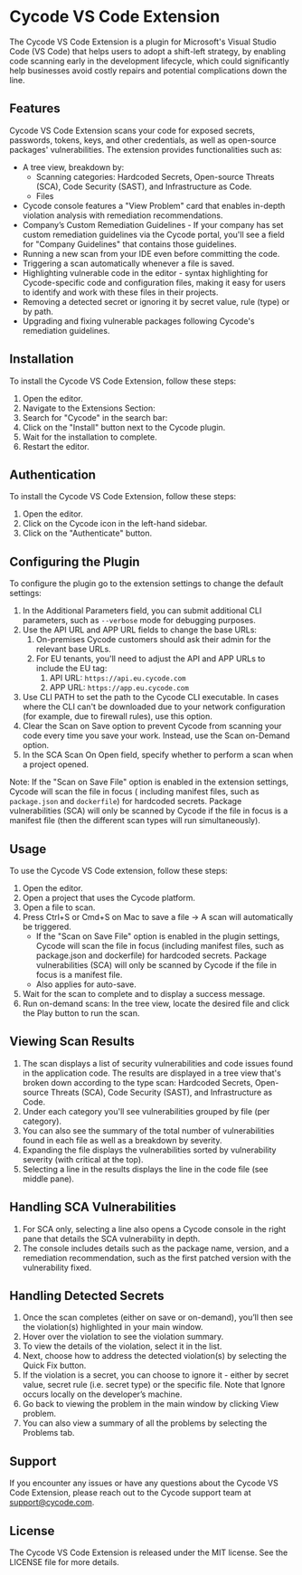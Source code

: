 # Cycode VS Code Extension

The Cycode VS Code Extension is a plugin for Microsoft's Visual Studio Code (VS Code) that helps users to adopt a
shift-left strategy, by enabling code scanning early in the development lifecycle, which could significantly help
businesses avoid costly repairs and potential complications down the line.

## Features

Cycode VS Code Extension scans your code for exposed secrets, passwords, tokens, keys, and other credentials, as well as
open-source packages' vulnerabilities. The extension provides functionalities such as:

- A tree view, breakdown by:
    - Scanning categories: Hardcoded Secrets, Open-source Threats (SCA), Code Security (SAST), and Infrastructure as
      Code.
    - Files
- Cycode console features a "View Problem" card that enables in-depth violation analysis with remediation
  recommendations.
- Company’s Custom Remediation Guidelines - If your company has set custom remediation guidelines via the Cycode portal, you'll see a field for "Company Guidelines" that contains those guidelines.
- Running a new scan from your IDE even before committing the code.
- Triggering a scan automatically whenever a file is saved.
- Highlighting vulnerable code in the editor - syntax highlighting for Cycode-specific code and configuration files,
  making it easy for users to identify and work with these files in their projects.
- Removing a detected secret or ignoring it by secret value, rule (type) or by path.
- Upgrading and fixing vulnerable packages following Cycode's remediation guidelines.

## Installation

To install the Cycode VS Code Extension, follow these steps:

1. Open the editor.
2. Navigate to the Extensions Section:
3. Search for "Cycode" in the search bar:
4. Click on the "Install" button next to the Cycode plugin.
5. Wait for the installation to complete.
6. Restart the editor.

## Authentication

To install the Cycode VS Code Extension, follow these steps:

1. Open the editor.
2. Click on the Cycode icon in the left-hand sidebar.
3. Click on the "Authenticate" button.

## Configuring the Plugin

To configure the plugin go to the extension settings to change the default settings:

1. In the Additional Parameters field, you can submit additional CLI parameters, such as `--verbose` mode for debugging
   purposes.
2. Use the API URL and APP URL fields to change the base URLs:
    1. On-premises Cycode customers should ask their admin for the relevant base URLs.
    2. For EU tenants, you'll need to adjust the API and APP URLs to include the EU tag:
        1. API URL: `https://api.eu.cycode.com`
        2. APP URL: `https://app.eu.cycode.com`
3. Use CLI PATH to set the path to the Cycode CLI executable. In cases where the CLI can't be downloaded due to your
   network configuration (for example, due to firewall rules), use this option.
4. Clear the Scan on Save option to prevent Cycode from scanning your code every time you save your work. Instead, use
   the Scan on-Demand option.
5. In the SCA Scan On Open field, specify whether to perform a scan when a project opened.

Note: If the "Scan on Save File" option is enabled in the extension settings, Cycode will scan the file in focus (
including manifest files, such as `package.json` and `dockerfile`) for hardcoded secrets. Package vulnerabilities (SCA)
will only be scanned by Cycode if the file in focus is a manifest file (then the different scan types will run
simultaneously).

## Usage

To use the Cycode VS Code extension, follow these steps:

1. Open the editor.
2. Open a project that uses the Cycode platform.
3. Open a file to scan.
4. Press Ctrl+S or Cmd+S on Mac to save a file → A scan will automatically be triggered.
    - If the "Scan on Save File" option is enabled in the plugin settings, Cycode will scan the file in focus (including
      manifest files, such as package.json and dockerfile) for hardcoded secrets. Package vulnerabilities (SCA) will
      only be scanned by Cycode if the file in focus is a manifest file.
    - Also applies for auto-save.
5. Wait for the scan to complete and to display a success message.
6. Run on-demand scans: In the tree view, locate the desired file and click the Play button to run the scan.

## Viewing Scan Results

1. The scan displays a list of security vulnerabilities and code issues found in the application code. The results are
   displayed in a tree view that's broken down according to the type scan: Hardcoded Secrets, Open-source Threats (SCA),
   Code Security (SAST), and Infrastructure as Code.
2. Under each category you'll see vulnerabilities grouped by file (per category).
3. You can also see the summary of the total number of vulnerabilities found in each file as well as a breakdown by
   severity.
4. Expanding the file displays the vulnerabilities sorted by vulnerability severity (with critical at the top).
5. Selecting a line in the results displays the line in the code file (see middle pane).

## Handling SCA Vulnerabilities

1. For SCA only, selecting a line also opens a Cycode console in the right pane that details the SCA vulnerability in
   depth.
2. The console includes details such as the package name, version, and a remediation recommendation, such as the first
   patched version with the vulnerability fixed.

## Handling Detected Secrets

1. Once the scan completes (either on save or on-demand), you’ll then see the violation(s) highlighted in your main
   window.
2. Hover over the violation to see the violation summary.
3. To view the details of the violation, select it in the list.
4. Next, choose how to address the detected violation(s) by selecting the Quick Fix button.
5. If the violation is a secret, you can choose to ignore it - either by secret value, secret rule (i.e. secret type) or
   the specific file. Note that Ignore occurs locally on the developer’s machine.
6. Go back to viewing the problem in the main window by clicking View problem.
7. You can also view a summary of all the problems by selecting the Problems tab.

## Support

If you encounter any issues or have any questions about the Cycode VS Code Extension, please reach out to the Cycode
support team at support@cycode.com.

## License

The Cycode VS Code Extension is released under the MIT license. See the LICENSE file for more details.
